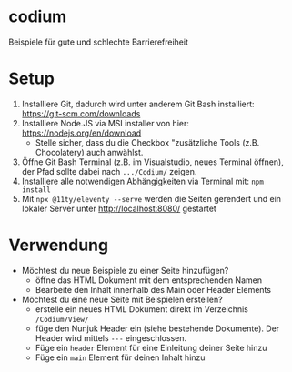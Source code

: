 # codium
Beispiele für gute und schlechte Barrierefreiheit

# Setup
1. Installiere Git, dadurch wird unter anderem Git Bash installiert: <https://git-scm.com/downloads>
2. Installiere Node.JS via MSI installer von hier: <https://nodejs.org/en/download>
    - Stelle sicher, dass du die Checkbox "zusätzliche Tools (z.B. Chocolatery) auch anwählst.
3. Öffne Git Bash Terminal (z.B. im Visualstudio, neues Terminal öffnen), der Pfad sollte dabei nach <code>.../Codium/</code> zeigen.
4. Installiere alle notwendigen Abhängigkeiten via Terminal mit: <code>npm install</code>
5. Mit <code>npx @11ty/eleventy --serve</code> werden die Seiten gerendert und ein lokaler Server unter <http://localhost:8080/> gestartet

# Verwendung
- Möchtest du neue Beispiele zu einer Seite hinzufügen?
    - öffne das HTML Dokument mit dem entsprechenden Namen
    - Bearbeite den Inhalt innerhalb des Main oder Header Elements
- Möchtest du eine neue Seite mit Beispielen erstellen?
    - erstelle ein neues HTML Dokument direkt im Verzeichnis <code>/Codium/View/</code>
    - füge den Nunjuk Header ein (siehe bestehende Dokumente). Der Header wird mittels <code>---</code> eingeschlossen.
    - Füge ein <code>header</code> Element für eine Einleitung deiner Seite hinzu
    - Füge ein <code>main</code> Element für deinen Inhalt hinzu



